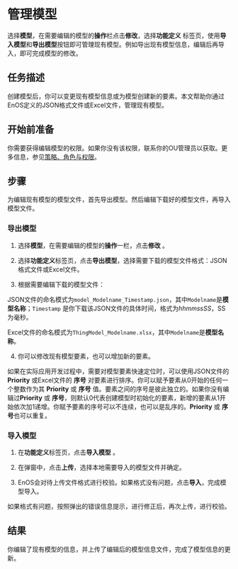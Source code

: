 # 管理模型

选择**模型**，在需要编辑的模型的**操作**栏点击**修改**，选择**功能定义** 标签页，使用**导入模型**和**导出模型**按钮即可管理现有模型。例如导出现有模型信息，编辑后再导入，即可完成模型的修改。

## 任务描述

创建模型后，你可以变更现有模型信息或为模型创建新的要素。本文帮助你通过EnOS定义的JSON格式文件或Excel文件，管理现有模型。

## 开始前准备

你需要获得编辑模型的权限。如果你没有该权限，联系你的OU管理员以获取。更多信息，参见[策略、角色与权限](/docs/iam/zh_CN/2.0.8/access_policy)。

## 步骤

为编辑现有模型的模型文件，首先导出模型。然后编辑下载好的模型文件，再导入模型文件。

### 导出模型 

1. 选择**模型**，在需要编辑的模型的**操作**一栏，点击**修改** 。

2. 选择**功能定义**标签页，点击**导出模型**，选择需要下载的模型文件格式：JSON格式文件或Excel文件。

3. 根据需要编辑下载的模型文件：

  JSON文件的命名模式为`model_Modelname_Timestamp.json`，其中`Modelname`是**模型名称**；`Timestamp` 是你下载该JSON文件的具体时间，格式为*hhmmssSS*，SS为毫秒。

  Excel文件的命名模式为`ThingModel_Modelname.xlsx`，其中`Modelname`是**模型名称**。

4. 你可以修改现有模型要素，也可以增加新的要素。

  如果在实际应用开发过程中，需要对模型要素快速定位时，可以使用JSON文件的 **Priority** 或Excel文件的 **序号** 对要素进行排序。你可以赋予要素从0开始的任何一个整数作为其 **Priority** 或 **序号** 值。要素之间的序号是彼此独立的。如果你没有编辑过**Priority** 或 **序号**，则默认0代表创建模型时初始化的要素，新增的要素从1开始依次加1递增。你赋予要素的序号可以不连续，也可以是乱序的。**Priority** 或 **序号**也可以重复。

### 导入模型

1. 在**功能定义**标签页，点击**导入模型** 。

2. 在弹窗中，点击**上传**，选择本地需要导入的模型文件并确定。

3. EnOS会对待上传文件格式进行校验。如果格式没有问题，点击**导入**，完成模型导入。
 
 如果格式有问题，按照弹出的错误信息提示，进行修正后，再次上传，进行校验。

## 结果

你编辑了现有模型的信息，并上传了编辑后的模型信息文件，完成了模型信息的更新。

